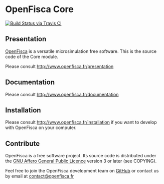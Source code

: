 # OpenFisca Core

[![Build Status via Travis CI](https://travis-ci.org/openfisca/openfisca-core.svg?branch=master)](https://travis-ci.org/openfisca/openfisca-core)

## Presentation

[OpenFisca](http://www.openfisca.fr/) is a versatile microsimulation free software.
This is the source code of the Core module.

Please consult http://www.openfisca.fr/presentation

## Documentation

Please consult http://www.openfisca.fr/documentation

## Installation

Please consult http://www.openfisca.fr/installation if you want to develop with OpenFisca on your computer.

## Contribute

OpenFisca is a free software project.
Its source code is distributed under the [GNU Affero General Public Licence](http://www.gnu.org/licenses/agpl.html)
version 3 or later (see COPYING).

Feel free to join the OpenFisca development team on [GitHub](https://github.com/openfisca) or contact us by email at
contact@openfisca.fr
